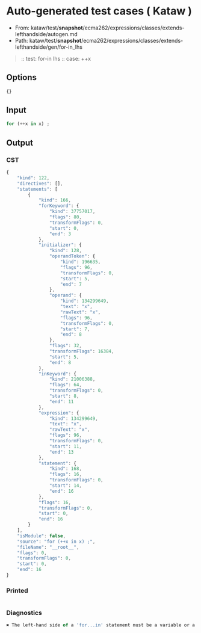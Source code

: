 # Auto-generated test cases ( Kataw )
- From: kataw/test/__snapshot__/ecma262/expressions/classes/extends-lefthandside/autogen.md
- Path: kataw/test/__snapshot__/ecma262/expressions/classes/extends-lefthandside/gen/for-in_lhs
> :: test: for-in lhs
> :: case: ++x
## Options

`````js
{}
`````
## Input

`````js
for (++x in x) ;
`````
## Output

### CST

```javascript
{
    "kind": 122,
    "directives": [],
    "statements": [
        {
            "kind": 166,
            "forKeyword": {
                "kind": 37757017,
                "flags": 80,
                "transformFlags": 0,
                "start": 0,
                "end": 3
            },
            "initializer": {
                "kind": 128,
                "operandToken": {
                    "kind": 196635,
                    "flags": 96,
                    "transformFlags": 0,
                    "start": 5,
                    "end": 7
                },
                "operand": {
                    "kind": 134299649,
                    "text": "x",
                    "rawText": "x",
                    "flags": 96,
                    "transformFlags": 0,
                    "start": 7,
                    "end": 8
                },
                "flags": 32,
                "transformFlags": 16384,
                "start": 5,
                "end": 8
            },
            "inKeyword": {
                "kind": 21006388,
                "flags": 64,
                "transformFlags": 0,
                "start": 8,
                "end": 11
            },
            "expression": {
                "kind": 134299649,
                "text": "x",
                "rawText": "x",
                "flags": 96,
                "transformFlags": 0,
                "start": 11,
                "end": 13
            },
            "statement": {
                "kind": 168,
                "flags": 16,
                "transformFlags": 0,
                "start": 14,
                "end": 16
            },
            "flags": 16,
            "transformFlags": 0,
            "start": 0,
            "end": 16
        }
    ],
    "isModule": false,
    "source": "for (++x in x) ;",
    "fileName": "__root__",
    "flags": 0,
    "transformFlags": 0,
    "start": 0,
    "end": 16
}
```

### Printed

```javascript

```

### Diagnostics

```javascript
✖ The left-hand side of a 'for...in' statement must be a variable or a property access. - start: 11, end: 13

```

